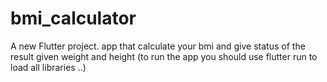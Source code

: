 # bmi_calculator

A new Flutter project.
app that calculate your bmi and give status of the result given weight and height
(to run the app you should use flutter run to load all libraries ..)
